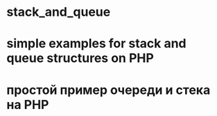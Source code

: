 # stack_and_queue
# simple examples for stack and queue structures on PHP
# простой пример очереди и стека на PHP

